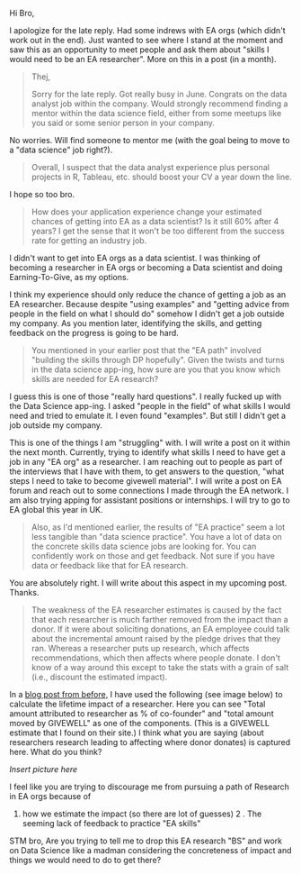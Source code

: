 Hi Bro,

I apologize for the late reply. Had some indrews with EA orgs (which
didn't work out in the end). Just wanted to see where I stand at the
moment and saw this as an opportunity to meet people and ask them
about "skills I would need to be an EA researcher". More on this in a
post (in a month).

> Thej,
>
> Sorry for the late reply. Got really busy in June. Congrats on the
> data analyst job within the company.  Would strongly recommend finding
> a mentor within the data science field, either from some meetups like
> you said or some senior person in your company.
>

No worries. Will find someone to mentor me (with the goal being to move
to a "data science" job right?).

> Overall, I suspect that the data analyst experience plus personal
> projects in R, Tableau, etc. should boost your CV a year down the
> line.

I hope so too bro.

> How does your application experience change your estimated
> chances of getting into EA as a data scientist? Is it still 60%
> after 4 years? I get the sense that it won't be too different from
> the success rate for getting an industry job.

I didn't want to get into EA orgs as a data scientist. I was
thinking of becoming a researcher in EA orgs or becoming a Data
scientist and doing Earning-To-Give, as my options.

I think my experience should only reduce the chance of getting a job
as an EA researcher. Because despite "using examples" and "getting
advice from people in the field on what I should do" somehow I didn't
get a job outside my company. As you mention later, identifying the
skills, and getting feedback on the progress is going to be hard.

> You mentioned in your earlier post that the "EA path" involved
> "building the skills through DP hopefully". Given the twists and turns
> in the data science app-ing, how sure are you that you know which
> skills are needed for EA research? 

I guess this is one of those "really hard questions". I really fucked
up with the Data Science app-ing. I asked "people in the field" of
what skills I would need and tried to emulate it. I even found
"examples". But still I didn't get a job outside my company.

This is one of the things I am "struggling" with. I will write a post
on it within the next month. Currently, trying to identify what skills
I need to have get a job in any "EA org" as a researcher. I am
reaching out to people as part of the interviews that I have with
them, to get answers to the question, "what steps I need to take to
become givewell material". I will write a post on EA forum and reach
out to some connections I made through the EA network. I am also
trying apping for assistant positions or internships. I will try to go
to EA global this year in UK.

> Also, as I'd mentioned earlier, the results of "EA practice" seem a
> lot less tangible than "data science practice". You have a lot of
> data on the concrete skills data science jobs are looking for. You
> can confidently work on those and get feedback. Not sure if you have
> data or feedback like that for EA research.
>

You are absolutely right. I will write about this aspect in my
upcoming post. Thanks.

> The weakness of the EA researcher estimates is caused by the fact that
> each researcher is much farther removed from the impact than a
> donor. If it were about soliciting donations, an EA employee could
> talk about the incremental amount raised by the pledge drives that
> they ran. Whereas a researcher puts up research, which affects
> recommendations, which then affects where people donate. I don't know
> of a way around this except to take the stats with a grain of salt
> (i.e., discount the estimated impact).

In a [blog post from before,](http://agent18.github.io/career-update.html) I have used the following (see image
below) to calculate the lifetime impact of a researcher. Here you can
see "Total amount attributed to researcher as % of co-founder" and
"total amount moved by GIVEWELL" as one of the components. (This is a
GIVEWELL estimate that I found on their site.) I think what you are
saying (about researchers research leading to affecting where donor
donates) is captured here. What do you think?

*Insert picture here*

I feel like you are trying to discourage me from pursuing a path of Research in EA orgs because of 

1. how we estimate the impact (so there are lot of guesses) 
2 . The seeming lack of feedback to practice "EA skills"

STM bro, Are you trying to tell me to drop this EA research "BS" and work on Data Science like a madman considering the concreteness of impact and things we would need to do to get there?
